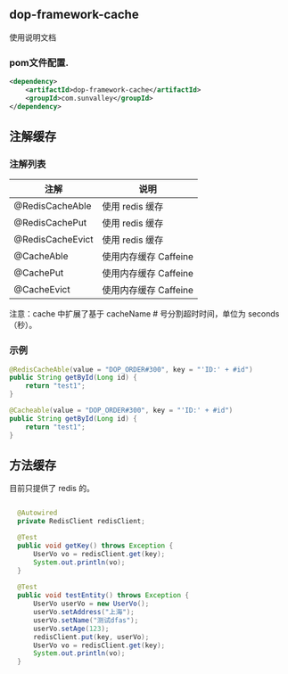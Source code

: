 ## dop-framework-cache
使用说明文档

### pom文件配置.

```xml
<dependency>
    <artifactId>dop-framework-cache</artifactId>
    <groupId>com.sunvalley</groupId>
</dependency>
```

## 注解缓存

### 注解列表

| 注解             | 说明                  |
| ---------------- | --------------------- |
| @RedisCacheAble  | 使用 redis 缓存       |
| @RedisCachePut   | 使用 redis 缓存       |
| @RedisCacheEvict | 使用 redis 缓存       |
| @CacheAble       | 使用内存缓存 Caffeine |
| @CachePut        | 使用内存缓存 Caffeine |
| @CacheEvict      | 使用内存缓存 Caffeine |

注意：cache 中扩展了基于 cacheName # 号分割超时时间，单位为 seconds（秒）。

### 示例

```java
@RedisCacheAble(value = "DOP_ORDER#300", key = "'ID:' + #id")
public String getById(Long id) {
	return "test1";
}

@Cacheable(value = "DOP_ORDER#300", key = "'ID:' + #id")
public String getById(Long id) {
	return "test1";
}
```

## 方法缓存

目前只提供了 redis 的。

```java

  @Autowired
  private RedisClient redisClient;

  @Test
  public void getKey() throws Exception {
      UserVo vo = redisClient.get(key);
      System.out.println(vo);
  }
  
  @Test
  public void testEntity() throws Exception {
      UserVo userVo = new UserVo();
      userVo.setAddress("上海");
      userVo.setName("测试dfas");
      userVo.setAge(123);
      redisClient.put(key, userVo);
      UserVo vo = redisClient.get(key);
      System.out.println(vo);
  }

```
